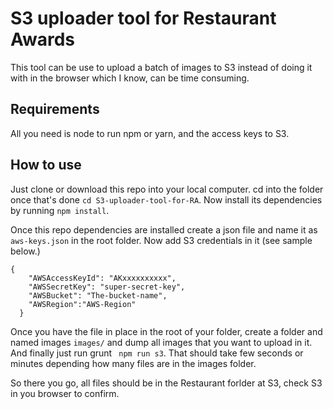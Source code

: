 # S3 uploader tool for Restaurant Awards
This tool can be use to upload a batch of images to S3 instead of doing it with in the browser which I know, can be time consuming.

## Requirements
All you need is node to run npm or yarn, and the access keys to S3.

## How to use
Just clone or download this repo into your local computer. cd into the folder once that's done ``` cd S3-uploader-tool-for-RA ```. Now install its dependencies by running ``` npm install ```. 

Once this repo dependencies are installed create a json file and name it as ```aws-keys.json``` in the root folder. Now add S3 credentials in it (see sample below.)

```
{
    "AWSAccessKeyId": "AKxxxxxxxxxx",
    "AWSSecretKey": "super-secret-key",
    "AWSBucket": "The-bucket-name",
    "AWSRegion":"AWS-Region"
  }
```

Once you have the file in place in the root of your folder, create a folder and named images ``` images/ ``` and dump all images that you want to upload in it. And finally just run grunt ``` npm run s3```. That should take few seconds or minutes depending how many files are in the images folder.

So there you go, all files should be in the Restaurant forlder at S3, check S3 in you browser to confirm.
